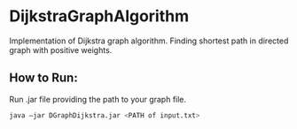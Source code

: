 # DijkstraGraphAlgorithm

Implementation of Dijkstra graph algorithm.
Finding shortest path in directed graph with positive weights.

## How to Run:

Run .jar file providing the path to your graph file.

```sh
java –jar DGraphDijkstra.jar <PATH of input.txt> 
```

